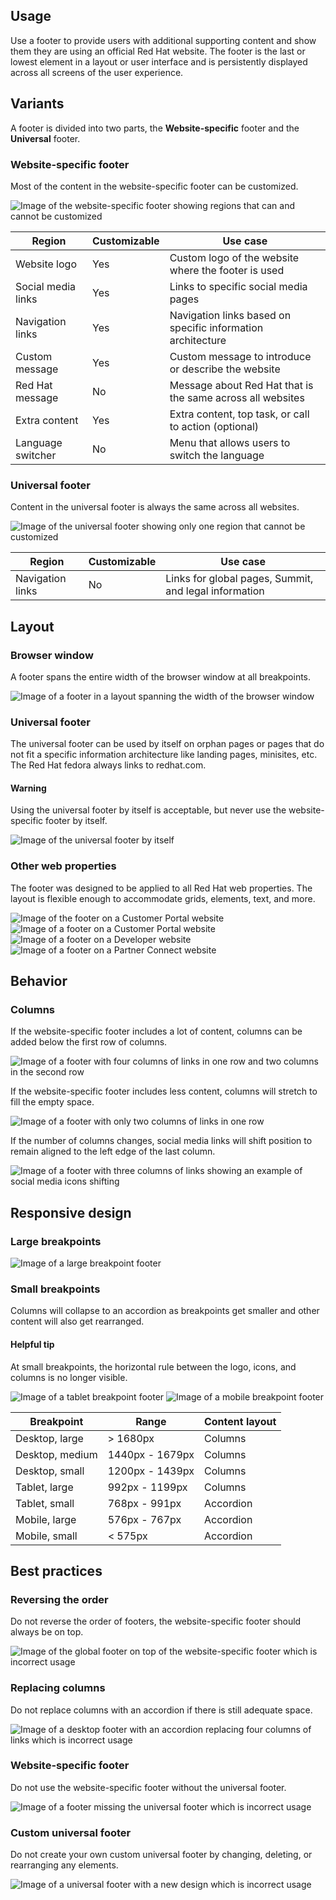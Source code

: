 ## Usage

Use a footer to provide users with additional supporting content and show them 
they are using an official Red Hat website. The footer is the last or lowest 
element in a layout or user interface and is persistently displayed across all 
screens of the user experience.

## Variants

A footer is divided into two parts, the **Website-specific** footer and the 
**Universal** footer.

### Website-specific footer 

Most of the content in the website-specific footer can be customized.

<uxdot-example width-adjustment="968px" variant="full" alignment="left" no-border>
  <img src="{{ '../footer-variant-website-specific.png' | url }}" alt="Image of the website-specific footer showing regions that can and cannot be customized">
</uxdot-example>

<rh-table>
  <table>
    <thead>
      <tr>
        <th scope="col" data-label="Region">Region</th>
        <th scope="col" data-label="Customizable">Customizable</th>
        <th scope="col" data-label="Use case">Use case</th>
      </tr>
    </thead>
    <tbody>
      <tr>
        <td data-label="Region">Website logo</td>
        <td data-label="Customizable">Yes</td>
        <td data-label="Use case">Custom logo of the website where the footer is used</td>
      </tr>
      <tr>
        <td data-label="Region">Social media links</td>
        <td data-label="Customizable">Yes</td>
        <td data-label="Use case">Links to specific social media pages</td>
      </tr>
      <tr>
        <td data-label="Region">Navigation links</td>
        <td data-label="Customizable">Yes</td>
        <td data-label="Use case">Navigation links based on specific information architecture</td>
      </tr>
      <tr>
        <td data-label="Region">Custom message</td>
        <td data-label="Customizable">Yes</td>
        <td data-label="Use case">Custom message to introduce or describe the website</td>
      </tr>
      <tr>
        <td data-label="Region">Red Hat message</td>
        <td data-label="Customizable">No</td>
        <td data-label="Use case">Message about Red Hat that is the same across all websites</td>
      </tr>
      <tr>
        <td data-label="Region">Extra content</td>
        <td data-label="Customizable">Yes</td>
        <td data-label="Use case">Extra content, top task, or call to action (optional)</td>
      </tr>
      <tr>
        <td data-label="Region">Language switcher</td>
        <td data-label="Customizable">No</td>
        <td data-label="Use case">Menu that allows users to switch the language</td>
      </tr>
    </tbody>
  </table>
</rh-table>


### Universal footer

Content in the universal footer is always the same across all websites.

<uxdot-example width-adjustment="968px" variant="full" alignment="left" no-border>
  <img src="{{ '../footer-variant-universal.png' | url }}" alt="Image of the universal footer showing only one region that cannot be customized">
</uxdot-example>

<rh-table>
  <table>
    <thead>
      <tr>
        <th scope="col" data-label="Region">Region</th>
        <th scope="col" data-label="Customizable">Customizable</th>
        <th scope="col" data-label="Use case">Use case</th>
      </tr>
    </thead>
    <tbody>
      <tr>
        <td data-label="Region">Navigation links</td>
        <td data-label="Customizable">No</td>
        <td data-label="Use case">Links for global pages, Summit, and legal information</td>
      </tr>
    </tbody>
  </table>
</rh-table>

## Layout

### Browser window

A footer spans the entire width of the browser window at all breakpoints.

<uxdot-example width-adjustment="968px" variant="full" alignment="left" no-border>
  <img src="{{ '../footer-layout-browser-window.png' | url }}" alt="Image of a footer in a layout spanning the width of the browser window">
</uxdot-example>


### Universal footer

The universal footer can be used by itself on orphan pages or pages that do not 
fit a specific information architecture like landing pages, minisites, etc. The 
Red Hat fedora always links to redhat.com.

<rh-alert state="warning">
  <h4 slot="header">Warning</h4>
  <p>Using the universal footer by itself is acceptable, but never use the website-specific footer by itself.</p>
</rh-alert>

<uxdot-example width-adjustment="968px" variant="full" alignment="left" no-border>
  <img src="{{ '../footer-layout-universal-footer.png' | url }}" alt="Image of the universal footer by itself">
</uxdot-example>

### Other web properties

The footer was designed to be applied to all Red Hat web properties. The layout 
is flexible enough to accommodate grids, elements, text, and more.

<uxdot-example width-adjustment="968px" variant="full" alignment="left" no-border>
  <img src="{{ '../footer-layout-other-web-properties.png' | url }}" alt="Image of the footer on a Customer Portal website">
</uxdot-example>

<uxdot-example width-adjustment="968px" variant="full" alignment="left" no-border>
  <img src="{{ '../footer-layout-customer-portal.png' | url }}" alt="Image of a footer on a Customer Portal website">
</uxdot-example>

<uxdot-example width-adjustment="968px" variant="full" alignment="left" no-border>
  <img src="{{ '../footer-layout-developer.png' | url }}" alt="Image of a footer on a Developer website">
</uxdot-example>

<uxdot-example width-adjustment="968px" variant="full" alignment="left" no-border>
  <img src="{{ '../footer-layout-partner-connect.png' | url }}" alt="Image of a footer on a Partner Connect website">
</uxdot-example>


## Behavior

### Columns

If the website-specific footer includes a lot of content, columns can be added 
below the first row of columns.

<uxdot-example width-adjustment="968px" variant="full" alignment="left" no-border>
  <img src="{{ '../footer-behavior-columns-two-rows.png' | url }}" alt="Image of a footer with four columns of links in one row and two columns in the second row">
</uxdot-example>

If the website-specific footer includes less content, columns will stretch to 
fill the empty space.

<uxdot-example width-adjustment="968px" variant="full" alignment="left" no-border>
  <img src="{{ '../footer-behavior-columns-less-content.png' | url }}" alt="Image of a footer with only two columns of links in one row">
</uxdot-example>


If the number of columns changes, social media links will shift position to 
remain aligned to the left edge of the last column.

<uxdot-example width-adjustment="968px" variant="full" alignment="left" no-border>
  <img src="{{ '../footer-behavior-columns-social-media-icons.png' | url }}" alt="Image of a footer with three columns of links showing an example of social media icons shifting">
</uxdot-example>

## Responsive design

### Large breakpoints

<uxdot-example width-adjustment="968px" variant="full" alignment="left" no-border>
  <img src="{{ '../footer-responsive-large-breakpoints.png' | url }}" alt="Image of a large breakpoint footer">
</uxdot-example>


### Small breakpoints

Columns will collapse to an accordion as breakpoints get smaller and other 
content will also get rearranged.

<rh-alert state="info">
  <h4 slot="header">Helpful tip</h4>
  <p>At small breakpoints, the horizontal rule between the logo, icons, and columns is no longer visible.</p>
</rh-alert>

<uxdot-example width-adjustment="768px" variant="full" alignment="left" no-border>
  <img src="{{ '../footer-responsive-small-breakpoints-a.png' | url }}" alt="Image of a tablet breakpoint footer">
</uxdot-example>

<uxdot-example width-adjustment="360px" variant="full" alignment="left" no-border>
  <img src="{{ '../footer-responsive-small-breakpoints-b.png' | url }}" alt="Image of a mobile breakpoint footer">
</uxdot-example>

<rh-table>
  <table>
    <thead>
      <tr>
        <th scope="col" data-label="Breakpoint">Breakpoint</th>
        <th scope="col" data-label="Range">Range</th>
        <th scope="col" data-label="Content layout">Content layout</th>
      </tr>
    </thead>
    <tbody>
      <tr>
        <td data-label="Breakpoint">Desktop, large</td>
        <td data-label="Range">> 1680px</td>
        <td data-label="Content layout">Columns</td>
      </tr>
      <tr>
        <td data-label="Breakpoint">Desktop, medium</td>
        <td data-label="Range">1440px - 1679px</td>
        <td data-label="Content layout">Columns</td>
      </tr>
      <tr>
        <td data-label="Breakpoint">Desktop, small</td>
        <td data-label="Range">1200px - 1439px</td>
        <td data-label="Content layout">Columns</td>
      </tr>
      <tr>
        <td data-label="Breakpoint">Tablet, large</td>
        <td data-label="Range">992px - 1199px</td>
        <td data-label="Content layout">Columns</td>
      </tr>
      <tr>
        <td data-label="Breakpoint">Tablet, small</td>
        <td data-label="Range">768px - 991px</td>
        <td data-label="Content layout">Accordion</td>
      </tr>
      <tr>
        <td data-label="Breakpoint">Mobile, large</td>
        <td data-label="Range">576px - 767px</td>
        <td data-label="Content layout">Accordion</td>
      </tr>
      <tr>
        <td data-label="Breakpoint">Mobile, small</td>
        <td data-label="Range">< 575px</td>
        <td data-label="Content layout">Accordion</td>
      </tr>
    </tbody>
  </table>
</rh-table>

## Best practices

### Reversing the order

Do not reverse the order of footers, the website-specific footer should always 
be on top.

<uxdot-example width-adjustment="968px" danger>
  <img src="{{ '../footer-best-practice-1.png' | url }}" alt="Image of the global footer on top of the website-specific footer which is incorrect usage">
</uxdot-example>


### Replacing columns

Do not replace columns with an accordion if there is still adequate space.

<uxdot-example width-adjustment="968px" danger>
  <img src="{{ '../footer-best-practice-2.png' | url }}" alt="Image of a desktop footer with an accordion replacing four columns of links which is incorrect usage">
</uxdot-example>


### Website-specific footer

Do not use the website-specific footer without the universal footer.

<uxdot-example width-adjustment="968px" danger>
  <img src="{{ '../footer-best-practice-3.png' | url }}" alt="Image of a footer missing the universal footer which is incorrect usage">
</uxdot-example>


### Custom universal footer

Do not create your own custom universal footer by changing, deleting, or 
rearranging any elements.

<uxdot-example width-adjustment="968px" danger>
  <img src="{{ '../footer-best-practice-4.png' | url }}" alt="Image of a universal footer with a new design which is incorrect usage">
</uxdot-example>
